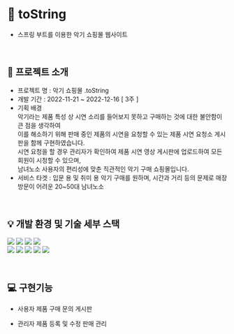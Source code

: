 # 🎻 toString 
- 스프링 부트를 이용한 악기 쇼핑몰 웹사이트  

<br>

## 📢 프로젝트 소개

- 프로젝트 명 : 악기 쇼핑몰 .toString  <br>
- 개발 기간 : 2022-11-21 ~ 2022-12-16 [ 3주 ] <br>
- 기획 배경 <br>
악기라는 제품 특성 상 시연 소리를 들어보지 못하고 구매하는 것에 대한 불안함이 큰 점을 생각하여 <br>
이를 해소하기 위해 판매 중인 제품의 시연을 요청할 수 있는 제품 시연 요청소 게시판을 함께 구현하였습니다. <br>
시연 요청을 할 경우 관리자가 확인하여 제품 시연 영상 게시판에 업로드하여 모든 회원이 시청할 수 있으며, <br>
남녀노소 사용자의 편리성에 맞춘 직관적인 악기 구매 쇼핑몰입니다. <br>
- 서비스 타겟 : 입문 용 및 취미 용 악기 구매를 원하며, 시간과 거리 등의 문제로 매장 방문이 어려운 20~50대 남녀노소 <br>

<br>

## 💡 개발 환경 및 기술 세부 스택
<img src="https://img.shields.io/badge/springboot-6DB33F?style=for-the-badge&logo=springboot&logoColor=white"> <img src="https://img.shields.io/badge/javascript-F7DF1E?style=for-the-badge&logo=javascript&logoColor=black">
<img src="https://img.shields.io/badge/mysql-4479A1?style=for-the-badge&logo=mysql&logoColor=white"> <img src="https://img.shields.io/badge/Apache Tomcat-F8DC75?style=for-the-badge&logo=Apache Tomcat&logoColor=black"> <br>
<img src="https://img.shields.io/badge/IntelliJ IDEA-181717?style=for-the-badge&logo=/IntelliJ&logoColor=white"> <img src="https://img.shields.io/badge/Bootstrap-7952B3?style=for-the-badge&logo=Bootstrap&logoColor=white"> <img src="https://img.shields.io/badge/HTML5-E34F26?style=for-the-badge&logo=HTML5&logoColor=white"> <img src="https://img.shields.io/badge/CSS3-1572B6?style=for-the-badge&logo=CSS3&logoColor=white"> 
<img src="https://img.shields.io/badge/github-181717?style=for-the-badge&logo=github&logoColor=white">

<br>

## 💻 구현기능
- 사용자
제품 구매
문의 게시판

- 관리자
제품 등록 및 수정
판매 관리

